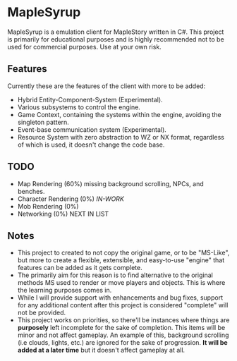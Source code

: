 # MapleSyrup
MapleSyrup is a emulation client for MapleStory written in C#. This project is primarily for
educational purposes and is highly recommended not to be used for commercial purposes. Use
at your own risk.

## Features
Currently these are the features of the client with more to be added:

- Hybrid Entity-Component-System (Experimental).
- Various subsystems to control the engine.
- Game Context, containing the systems within the engine, avoiding the singleton pattern.
- Event-base communication system (Experimental).
- Resource System with zero abstraction to WZ or NX format, regardless of which
is used, it doesn't change the code base.

## TODO
- Map Rendering (60%) missing background scrolling, NPCs, and benches.
- Character Rendering (0%) *IN-WORK*
- Mob Rendering (0%)
- Networking (0%) NEXT IN LIST

## Notes
- This project to created to not copy the original game, or to be "MS-Like", but more to
create a flexible, extensible, and easy-to-use "engine" that features can be added as it 
gets complete.
- The primarily aim for this reason is to find alternative to the original methods MS used
to render or move players and objects. This is where the learning purposes comes in.
- While I will provide support with enhancements and bug fixes, support for any additional 
content after this project is considered "complete" will not be provided.
- This project works on priorities, so there'll be instances where things are **purposely** 
left incomplete for the sake of completion. This items will be minor and not affect gameplay.
 An example of this, background scrolling (i.e clouds, lights, etc.) are ignored for the sake
of progression. **It will be added at a later time** but it doesn't affect gameplay at all.
